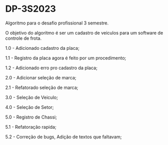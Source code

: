 # DP-3S2023
Algoritmo para o desafio profissional 3 semestre.

O objetivo do algoritmo é ser um cadastro de veiculos para um software de controle de frota.

1.0 - Adicionado cadastro da placa;

1.1 - Registro da placa agora é feito por um procedimento;

1.2 - Adicionado erro pro cadastro da placa;

2.0 - Adicionar seleção de marca;

2.1 - Refatorado seleção de marca;

3.0 - Seleção de Veiculo;

4.0 - Seleção de Setor;

5.0 - Registro de Chassi;

5.1 - Refatoração rapida;

5.2 - Correção de bugs, Adição de textos que faltavam;
